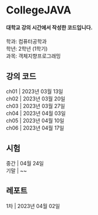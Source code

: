 # CollegeJAVA
<h4>대학교 강의 시간에서 작성한 코드입니다.</h4>

학과: 컴퓨터공학과<br>
학년: 2학년 (1학기)<br>
과목: 객체지향프로그래밍


<h2> 강의 코드 </h2>
ch01 | 2023년 03월 13일<br>
ch02 | 2023년 03월 20일<br>
ch03 | 2023년 03월 27일<br>
ch04 | 2023년 04월 03일<br>
ch05 | 2023년 04월 10일<br>
ch06 | 2023년 04월 17일<br>

<h2> 시험 </h2>
중간 | 04월 24일<br>
기말 | ~~<br>


<h2> 레포트 </h2>
1차 | 2023년 04월 02일<br>
